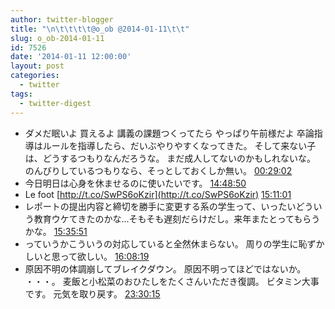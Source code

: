 ```yaml
---
author: twitter-blogger
title: "\n\t\t\t\t@o_ob @2014-01-11\t\t"
slug: o_ob-2014-01-11
id: 7526
date: '2014-01-11 12:00:00'
layout: post
categories:
  - twitter
tags:
  - twitter-digest
---
```


*   ダメだ眠いよ 買えるよ 講義の課題つくってたら やっぱり午前様だよ 卒論指導はルールを指導したら、だいぶやりやすくなってきた。 そして来ない子は、どうするつもりなんだろうな。 まだ成人してないのかもしれないな。 のんびりしているつもりなら、そっとしておくしか無い。 [00:29:02](http://twitter.com/o_ob/statuses/421664989183610880)
*   今日明日は心身を休ませるのに使いたいです。 [14:48:50](http://twitter.com/o_ob/statuses/421881364871254016)
*   Le foot [http://t.co/SwPS6oKzir](http://t.co/SwPS6oKzir) [15:11:01](http://twitter.com/o_ob/statuses/421886948962091008)
*   レポートの提出内容と締切を勝手に変更する系の学生って、いったいどういう教育ウケてきたのかな…そもそも遅刻だらけだし。来年またとってもらうかな。 [15:35:51](http://twitter.com/o_ob/statuses/421893196554072065)
*   っていうかこういうの対応していると全然休まらない。 周りの学生に恥ずかしいと思って欲しい。 [16:08:19](http://twitter.com/o_ob/statuses/421901369184755713)
*   原因不明の体調崩してブレイクダウン。 原因不明ってほどではないか。 ・・・。 麦飯と小松菜のおひたしをたくさんいただき復調。 ビタミン大事です。 元気を取り戻す。 [23:30:15](http://twitter.com/o_ob/statuses/422012583491547138)